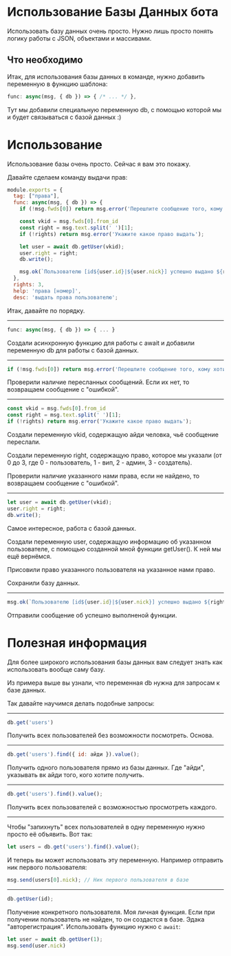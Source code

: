 # Использование Базы Данных бота

Использовать базу данных очень просто. Нужно лишь просто понять логику работы с JSON, объектами и массивами.

## Что необходимо

Итак, для использования базы данных в команде, нужно добавить переменную в функцию шаблона:

```js
func: async(msg, { db }) => { /* ... */ },
```

Тут мы добавили специальную переменную db, с помощью которой мы и будет связываться с базой данных :)

# Использование

Использование базы очень просто. Сейчас я вам это покажу.

Давайте сделаем команду выдачи прав:

```js
module.exports = {
  tag: ["права"],
  func: async(msg, { db }) => {
    if (!msg.fwds[0]) return msg.error('Перешлите сообщение того, кому хотите выдать права');

    const vkid = msg.fwds[0].from_id
    const right = msg.text.split(' ')[1];
    if (!rights) return msg.error('Укажите какое право выдать');

    let user = await db.getUser(vkid);
    user.right = right;
    db.write();

    msg.ok(`Пользователю [id${user.id}|${user.nick}] успешно выдано ${right} право`);
  },
  rights: 3,
  help: 'права [номер]',
  desc: 'выдать права пользователю';
 ```

Итак, давайте по порядку.

<hr />

```js
func: async(msg, { db }) => { ... }
```

Создали асинхронную функцию для работы с await и добавили переменную db для работы с базой данных.

<hr />

```js
if (!msg.fwds[0]) return msg.error('Перешлите сообщение того, кому хотите выдать права');
```

Проверили наличие пересланных сообщений. Если их нет, то возвращаем сообщение с "ошибкой".

<hr />

```js
const vkid = msg.fwds[0].from_id
const right = msg.text.split(' ')[1];
if (!rights) return msg.error('Укажите какое право выдать');
```

Создали переменную vkid, содержащую айди человка, чьё сообщение переслали.

Создали переменную right, содержащую право, которое мы указали (от 0 до 3, где 0 - пользователь, 1 - вип, 2 - админ, 3 - создатель).

Проверили наличие указанного нами права, если не найдено, то возвращаем сообщение с "ошибкой".

<hr />

```js
let user = await db.getUser(vkid);
user.right = right;
db.write();
```

Самое интересное, работа с базой данных.

Создали переменную user, содержащую информацию об указанном пользователе, с помощью созданной мной функции getUser(). К ней мы ещё вернёмся.

Присовили право указанного пользователя на указанное нами право.

Сохранили базу данных.

<hr />

```js
msg.ok(`Пользователю [id${user.id}|${user.nick}] успешно выдано ${right} право`);
```

Отправили сообщение об успешно выполненой функции.

# Полезная информация

Для более широкого использования базы данных вам следует знать как использовать вообще саму базу.

Из примера выше вы узнали, что переменная db нужна для запросам к базе данных.

Так давайте научимся делать подобные запросы:

<hr />

```js
db.get('users')
```

Получить всех пользователей без возможности посмотреть. Основа.

<hr />

```js
db.get('users').find({ id: айди }).value();
```

Получить одного пользователя прямо из базы данных. Где "айди", указывать вк айди того, кого хотите получить.

<hr />

```js
db.get('users').find().value();
```

Получить всех пользователей с возможностью просмотреть каждого.

<hr />

Чтобы "запихнуть" всех пользователей в одну переменную нужно просто её объявить. Вот так:

```js
let users = db.get('users').find().value();
```

И теперь вы может использовать эту переменную. Например отправить ник первого пользователя:

```js
msg.send(users[0].nick); // Ник первого пользователя в базе
```

<hr />

```js
db.getUser(id);
```

Получение конкретного пользователя. Моя личная функция. Если при получении пользователь не найден, то он создастся в базе.
Эдака "авторегистрация". Использовать функцию нужно с ```await```:

```js
let user = await db.getUser(1);
msg.send(user.nick)
```
